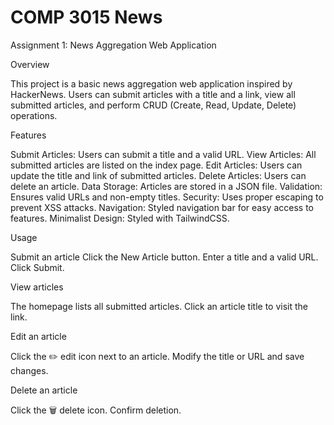 # COMP 3015 News

Assignment 1: News Aggregation Web Application

Overview

This project is a basic news aggregation web application inspired by HackerNews. Users can submit articles with a title and a link, view all submitted articles, and perform CRUD (Create, Read, Update, Delete) operations.

Features

Submit Articles: Users can submit a title and a valid URL.
View Articles: All submitted articles are listed on the index page.
Edit Articles: Users can update the title and link of submitted articles.
Delete Articles: Users can delete an article.
Data Storage: Articles are stored in a JSON file.
Validation: Ensures valid URLs and non-empty titles.
Security: Uses proper escaping to prevent XSS attacks.
Navigation: Styled navigation bar for easy access to features.
Minimalist Design: Styled with TailwindCSS.

Usage

Submit an article
Click the New Article button.
Enter a title and a valid URL.
Click Submit.

View articles

The homepage lists all submitted articles.
Click an article title to visit the link.

Edit an article

Click the ✏️ edit icon next to an article.
Modify the title or URL and save changes.

Delete an article

Click the 🗑️ delete icon.
Confirm deletion.

